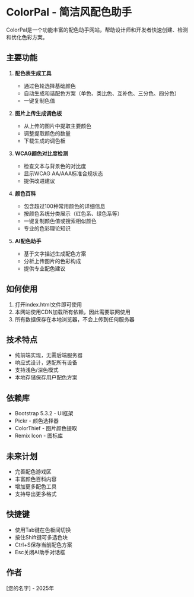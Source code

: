 # ColorPal - 简洁风配色助手

ColorPal是一个功能丰富的配色助手网站，帮助设计师和开发者快速创建、检测和优化色彩方案。

## 主要功能

1. **配色表生成工具**
   - 通过色轮选择基础颜色
   - 自动生成和谐配色方案（单色、类比色、互补色、三分色、四分色）
   - 一键复制色值

2. **图片上传生成调色板**
   - 从上传的图片中提取主要颜色
   - 调整提取颜色的数量
   - 下载生成的调色板

3. **WCAG颜色对比度检测**
   - 检查文本与背景色的对比度
   - 显示WCAG AA/AAA标准合规状态
   - 提供改进建议

4. **颜色百科**
   - 包含超过100种常用颜色的详细信息
   - 按颜色系统分类展示（红色系、绿色系等）
   - 一键复制颜色值或搜索相似颜色
   - 专业的色彩理论知识

5. **AI配色助手**
   - 基于文字描述生成配色方案
   - 分析上传图片的色彩构成
   - 提供专业配色建议

## 如何使用

1. 打开index.html文件即可使用
2. 本网站使用CDN加载所有依赖，因此需要联网使用
3. 所有数据保存在本地浏览器，不会上传到任何服务器

## 技术特点

- 纯前端实现，无需后端服务器
- 响应式设计，适配所有设备
- 支持浅色/深色模式
- 本地存储保存用户配色方案

## 依赖库

- Bootstrap 5.3.2 - UI框架
- Pickr - 颜色选择器
- ColorThief - 图片颜色提取
- Remix Icon - 图标库

## 未来计划

- 完善配色游戏区
- 丰富颜色百科内容
- 增加更多配色工具
- 支持导出更多格式

## 快捷键

- 使用Tab键在色板间切换
- 按住Shift键可多选色块
- Ctrl+S保存当前配色方案
- Esc关闭AI助手对话框

## 作者

[您的名字] - 2025年 

